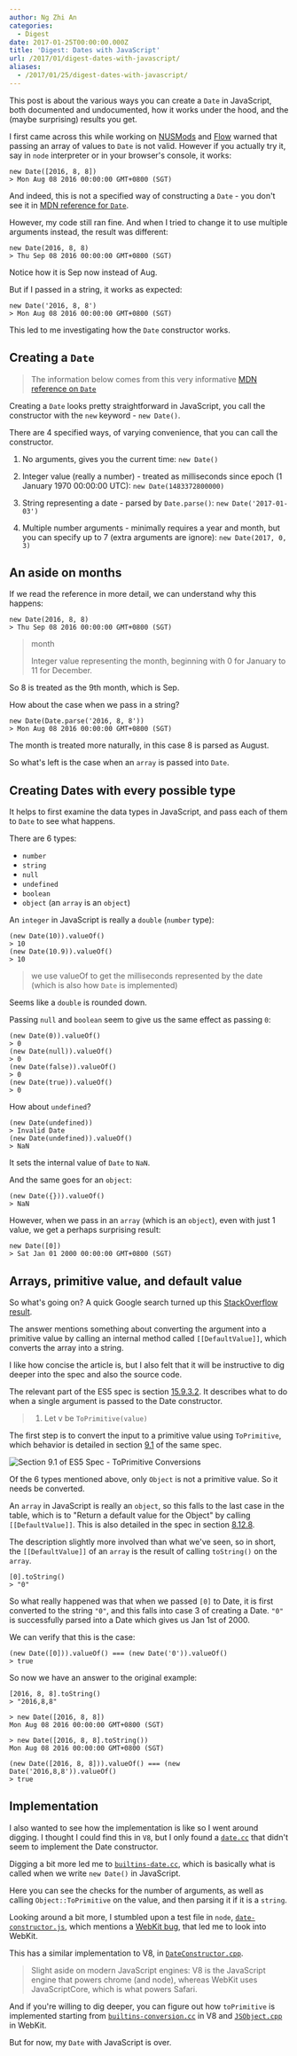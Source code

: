 ```yaml
---
author: Ng Zhi An
categories:
  - Digest
date: 2017-01-25T00:00:00.000Z
title: 'Digest: Dates with JavaScript'
url: /2017/01/digest-dates-with-javascript/
aliases:
  - /2017/01/25/digest-dates-with-javascript/
---
```


This post is about the various ways you can create a `Date` in JavaScript,
both documented and undocumented, how it works under the hood, and the (maybe surprising) results you get.

I first came across this while working on [NUSMods](//v3.nusmods.com) and [Flow](https://flowtype.org) warned that passing an array of values to `Date` is not valid.
However if you actually try it, say in `node` interpreter or in your browser's console, it works:

```
new Date([2016, 8, 8])
> Mon Aug 08 2016 00:00:00 GMT+0800 (SGT)
```

And indeed, this is not a specified way of constructing a `Date` - you don't see it in [MDN reference for `Date`](https://developer.mozilla.org/en/docs/Web/JavaScript/Reference/Global_Objects/Date).

However, my code still ran fine. And when I tried to change it to use multiple arguments instead, the result was different:

```
new Date(2016, 8, 8)
> Thu Sep 08 2016 00:00:00 GMT+0800 (SGT)
```

Notice how it is Sep now instead of Aug.

But if I passed in a string, it works as expected:
```
new Date('2016, 8, 8')
> Mon Aug 08 2016 00:00:00 GMT+0800 (SGT)
```

This led to me investigating how the `Date` constructor works.

## Creating a `Date`

> The information below comes from this very informative [MDN reference on `Date`](https://developer.mozilla.org/en/docs/Web/JavaScript/Reference/Global_Objects/Date)

Creating a `Date` looks pretty straightforward in JavaScript, you call the constructor with the `new` keyword - `new Date()`.

There are 4 specified ways, of varying convenience, that you can call the constructor.

1. No arguments, gives you the current time: `new Date()`

2. Integer value (really a number) - treated as milliseconds since epoch (1 January 1970 00:00:00 UTC): `new Date(1483372800000)`

3. String representing a date - parsed by `Date.parse()`: `new Date('2017-01-03')`

4. Multiple number arguments - minimally requires a year and month, but you can specify up to 7 (extra arguments are ignore): `new Date(2017, 0, 3)`


## An aside on months

If we read the reference in more detail, we can understand why this happens:

```
new Date(2016, 8, 8)
> Thu Sep 08 2016 00:00:00 GMT+0800 (SGT)
```

> month
>
> Integer value representing the month, beginning with 0 for January to 11 for December.

So 8 is treated as the 9th month, which is Sep.


How about the case when we pass in a string?

```
new Date(Date.parse('2016, 8, 8'))
> Mon Aug 08 2016 00:00:00 GMT+0800 (SGT)
```

The month is treated more naturally, in this case 8 is parsed as August.

So what's left is the case when an `array` is passed into `Date`.

## Creating Dates with every possible type

It helps to first examine the data types in JavaScript,
and pass each of them to `Date` to see what happens.

There are 6 types:
- `number`
- `string`
- `null`
- `undefined`
- `boolean`
- `object` (an `array` is an `object`)

An `integer` in JavaScript is really a `double` (`number` type):

```
(new Date(10)).valueOf()
> 10
(new Date(10.9)).valueOf()
> 10
```

> we use valueOf to get the milliseconds represented by the date (which is also how `Date` is implemented)

Seems like a `double` is rounded down.

Passing `null` and `boolean` seem to give us the same effect as passing `0`:

```
(new Date(0)).valueOf()
> 0
(new Date(null)).valueOf()
> 0
(new Date(false)).valueOf()
> 0
(new Date(true)).valueOf()
> 0
```

How about `undefined`?

```
(new Date(undefined))
> Invalid Date
(new Date(undefined)).valueOf()
> NaN
```

It sets the internal value of `Date` to `NaN`.

And the same goes for an `object`:

```
(new Date({})).valueOf()
> NaN
```

However, when we pass in an `array` (which is an `object`), even with just 1 value, we get a perhaps surprising result:

```
new Date([0])
> Sat Jan 01 2000 00:00:00 GMT+0800 (SGT)
```

## Arrays, primitive value, and default value

So what's going on? A quick Google search turned up this [StackOverflow result](//stackoverflow.com/questions/11291206/passing-an-array-to-the-javascript-date-constructor-is-it-standard).

The answer mentions something about converting the argument into a primitive value by calling an internal method called `[[DefaultValue]]`,
which converts the array into a string.

I like how concise the article is, but I also felt that it will be instructive to dig deeper into the spec and also the source code.

The relevant part of the ES5 spec is section [15.9.3.2](//es5.github.io/#x15.9.3.2).
It describes what to do when a single argument is passed to the Date constructor.

> 1. Let v be `ToPrimitive(value)`

The first step is to convert the input to a primitive value using `ToPrimitive`, which behavior is detailed in section [9.1](//es5.github.io/#x9.1) of the same spec.

![Section 9.1 of ES5 Spec - ToPrimitive Conversions](/img/2017/01/es5-9-1-toprimitive-conversions.png)

Of the 6 types mentioned above, only `Object` is not a primitive value. So it needs be converted.

An `array` in JavaScript is really an `object`, so this falls to the last case in the table, which is to "Return a default value for the Object" by calling `[[DefaultValue]]`.
This is also detailed in the spec in section [8.12.8](//es5.github.io/#x8.12.8).

The description slightly more involved than what we've seen, so in short, the `[[DefaultValue]]` of an `array` is the result of calling `toString()` on the `array`.

```
[0].toString()
> "0"
```

So what really happened was that when we passed `[0]` to Date, it is first converted to the string `"0"`, and this falls into case 3 of creating a Date.
`"0"` is successfully parsed into a Date which gives us Jan 1st of 2000.

We can verify that this is the case:

```
(new Date([0])).valueOf() === (new Date('0')).valueOf()
> true
```

So now we have an answer to the original example:

```
[2016, 8, 8].toString()
> "2016,8,8"

> new Date([2016, 8, 8])
Mon Aug 08 2016 00:00:00 GMT+0800 (SGT)

> new Date([2016, 8, 8].toString())
Mon Aug 08 2016 00:00:00 GMT+0800 (SGT)

(new Date([2016, 8, 8])).valueOf() === (new Date('2016,8,8')).valueOf()
> true
```

## Implementation

I also wanted to see how the implementation is like so I went around digging.
I thought I could find this in `V8`, but I only found a [`date.cc`](https://github.com/v8/v8/blob/master/src/date.cc) that didn't seem to implement the Date constructor.

Digging a bit more led me to [`builtins-date.cc`](https://github.com/v8/v8/blob/master/src/builtins/builtins-date.cc#L203), which is basically what is called when
we write `new Date()` in JavaScript.

Here you can see the checks for the number of arguments, as well as calling `Object::ToPrimitive` on the value, and then parsing it if it is a `string`.

Looking around a bit more, I stumbled upon a test file in `node`, [`date-constructor.js`](https://github.com/v8/v8/blob/master/test/webkit/date-constructor.js#L75),
which mentions a [WebKit bug](https://bugs.webkit.org/show_bug.cgi?id=26978),
that led me to look into WebKit.

This has a similar implementation to V8, in [`DateConstructor.cpp`](https://github.com/WebKit/webkit/blob/master/Source/JavaScriptCore/runtime/DateConstructor.cpp#L156).

> Slight aside on modern JavaScript engines: V8 is the JavaScript engine that powers chrome (and node), whereas WebKit uses JavaScriptCore, which is what powers Safari.

And if you're willing to dig deeper, you can figure out how `toPrimitive` is implemented starting from [`builtins-conversion.cc`](https://github.com/v8/v8/blob/f1441384ff3800885e5c6f074656bf8806986ff4/src/builtins/builtins-conversion.cc#L28) in V8 and [`JSObject.cpp`](https://github.com/WebKit/webkit/blob/b7d2a175887b03a34713bd86e545f3133f616018/Source/JavaScriptCore/runtime/JSObject.cpp#L1962) in WebKit.

But for now, my `Date` with JavaScript is over.
